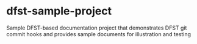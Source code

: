 # dfst-sample-project
Sample DFST-based documentation project that demonstrates DFST git commit hooks and provides sample documents for illustration and testing
